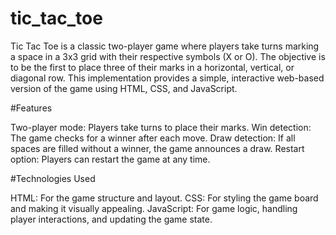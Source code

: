 # tic_tac_toe

Tic Tac Toe is a classic two-player game where players take turns marking a space in a 3x3 grid with their respective symbols (X or O). The objective is to be the first to place three of their marks in a horizontal, vertical, or diagonal row. This implementation provides a simple, interactive web-based version of the game using HTML, CSS, and JavaScript.

#Features


Two-player mode: Players take turns to place their marks.
Win detection: The game checks for a winner after each move.
Draw detection: If all spaces are filled without a winner, the game announces a draw.
Restart option: Players can restart the game at any time.


#Technologies Used


HTML: For the game structure and layout.
CSS: For styling the game board and making it visually appealing.
JavaScript: For game logic, handling player interactions, and updating the game state.
